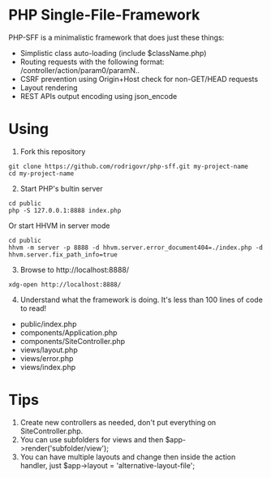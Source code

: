 PHP Single-File-Framework
=========================

PHP-SFF is a minimalistic framework that does just these things:
  - Simplistic class auto-loading (include $className.php)
  - Routing requests with the following format: /controller/action/param0/paramN..
  - CSRF prevention using Origin+Host check for non-GET/HEAD requests
  - Layout rendering
  - REST APIs output encoding using json_encode

Using
=====

1. Fork this repository
```shell
git clone https://github.com/rodrigovr/php-sff.git my-project-name
cd my-project-name
```

2. Start PHP's bultin server

```shell
cd public
php -S 127.0.0.1:8888 index.php
```
Or start HHVM in server mode

```shell
cd public
hhvm -m server -p 8888 -d hhvm.server.error_document404=./index.php -d hhvm.server.fix_path_info=true
```

3. Browse to http://localhost:8888/
```shell
xdg-open http://localhost:8888/
```

4. Understand what the framework is doing. It's less than 100 lines of code to read!
  - public/index.php
  - components/Application.php
  - components/SiteController.php
  - views/layout.php
  - views/error.php
  - views/index.php

Tips
====

1. Create new controllers as needed, don't put everything on SiteController.php.
2. You can use subfolders for views and then $app->render('subfolder/view');
3. You can have multiple layouts and change then inside the action handler, just $app->layout = 'alternative-layout-file';